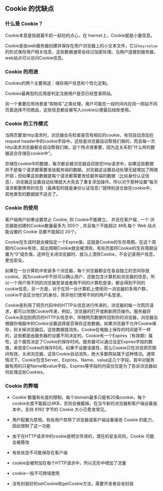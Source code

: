 ## Cookie 的优缺点

### 什么是 Cookie？

Cookie本意是指就着牛奶一起吃的点心，在 Inernet上，Cookie就是小量信息。

Cookie是由web服务器创建并保存在用户浏览器上的小文本文件，它以`key/value`的形式保存用户相关信息，这些数据通常会经过加密处理。当用户连接到服务器，web站点可以访问Cookie信息。

### Cookie 的用途

Cookies的两个主要用途：储存用户信息和个性化定制。

Cookies最典型的应用是判定注册用户是否已经登录网站。

另一个重要应用场景是“购物车”之类处理，用户可能在一段时间内在同一网站不同页面选择不同商品，这些信息都会被写入cookie以便最后结账使用。

### Cookie 的工作模式

当网页要发http请求时，浏览器会先检查是否有相应的cookie，有则自动添加在request header中的cookie字段中。这些是浏览器自动帮我们做的，而且每一次http请求浏览器都会自动帮我们做。这个特点很重要，因为这关系到“什么样的数据适合存储在cookie中”。

存储在cookie中的数据，每次都会被浏览器自动放在http请求中，如果这些数据并不是每个请求都需要发给服务端的数据，浏览器这设置自动处理无疑增加了网络开销；但如果这些数据是每个请求都需要发给服务端的数据（比如身份认证信息），浏览器这设置自动处理就大大免去了重复添加操作。所以对于那种设置“每次请求都要携带的信息（最典型的就是身份认证信息）”就特别适合放在cookie中，其他类型的数据就不适合了。

### Cookie 的使用

客户端用户如果设置禁止 Cookie, 则 Cookie不能建立。 并且在客户端 , 一个 浏览器能创建的Cookie数量最多为 300个 , 并且每个不能超过 4KB,每个 Web 站点能设置的 Cookie 总数不能超过 20个。

Cookie在生成时就会被指定一个Expire值，这就是Cookie的生存周期，在这个周期内Cookie有效，超出周期Cookie就会被清除。有些页面将Cookie的生存周期设置为“0”或负值，这样在关闭浏览器时，就马上清除Cookie，不会记录用户信息，更加安全。

如果在一台计算机中安装多个浏览器，每个浏览器都会在各自独立的空间存放cookie。因为cookie中不但可以确认用户，还能包含计算机和浏览器的信息，所以一个用户用不同的浏览器登录或者用不同的计算机登录，都会得到不同的cookie信息，另一方面，对于在同一台计算机上使用同一浏览器的多用户群，cookie不会区分他们的身份，除非他们使用不同的用户名登录。

Cookie是利用了网页代码中的HTTP头信息进行传递的，浏览器的每一次网页请求，都可以伴随Cookie传递，例如，浏览器的打开或刷新网页操作。服务器将Cookie添加到网页的HTTP头信息中，伴随网页数据传回到你的浏览器，浏览器会根据你电脑中的Cookie设置选择是否保存这些数据。如果浏览器不允许Cookie保存，则关掉浏览器后，这些数据就消失。Cookie在电脑上保存的时间是不一样的，这些都是由服务器的设置不同决定的。Cookie有一个Expires（有效期）属性，这个属性决定了Cookie的保存时间，服务器可以通过设定Expires字段的数值，来改变Cookie的保存时间。如果不设置该属性，那么Cookie只在浏览网页期间有效，关闭浏览器，这些Cookie自动消失，绝大多数网站属于这种情况。通常情况下，Cookie包含Server、Expires、Name、value这几个字段，其中对服务器有用的只是Name和value字段，Expires等字段的内容仅仅是为了告诉浏览器如何处理这些Cookies。

### Cookie 的弊端

- Cookie`数量和长度的限制。每个domain最多只能有20条cookie，每个cookie长度不能超过4KB，否则会被截掉。在当今新的浏览器和客户端设备版本中，支持 8192 字节的 Cookie 大小已愈发常见。

- 用户配置为禁用。有些用户禁用了浏览器或客户端设备接收 Cookie 的能力，因此限制了这一功能

- 由于在HTTP请求中的cookie是明文传递的，潜在的安全风险，Cookie 可能会被篡改

- 有些状态不可能保存在客户端

- cookie会被附加在每个HTTP请求中，所以无形中增加了流量

- cookie一般不可跨域使用

- 没有封装好的setCookie和getCookie方法，需要开发者自省封装